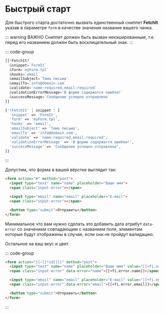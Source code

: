 # Быстрый старт

Для быстрого старта достаточно вызвать единственный сниппет **FetchIt** указав в параметре `form` в качестве значения название вашего чанка.

::: warning ВАЖНО
Сниппет должен быть вызван некэшированным, т.е. перед его названием должен быть восклицательный знак.
:::

::: code-group

```php [MODX шаблонизатор]
[[!FetchIt?
  &snippet=`FormIt`
  &form=`myForm.tpl`
  &hooks=`email`
  &emailSubject=`Тема письма`
  &emailTo=`info@domain.com`
  &validate=`name:required,email:required`
  &validationErrorMessage=`В форме содержатся ошибки!`
  &successMessage=`Сообщение успешно отправлено`
]]
```

```php [fenom]
{'!FetchIt' | snippet : [
  'snippet' => 'FormIt',
  'form' => 'myForm.tpl',
  'hooks' => 'email',
  'emailSubject' => 'Тема письма',
  'emailTo' => 'info@domain.com',
  'validate' => 'name:required,email:required',
  'validationErrorMessage' => 'В форме содержатся ошибки!',
  'successMessage' => 'Сообщение успешно отправлено',
]}
```

:::

Допустим, что форма в вашей вёрстке выглядит так:

```html
<form action="#" method="post">
  <input type="text" name="name" placeholder="Ваше имя">
  <span class="input-error"></span>

  <input type="email" name="email" placeholder="E-mail">
  <span class="input-error"></span>

  <button type="submit">Отправить</button>
</form>
```

Минимальное что вам нужно сделать это добавить дата атрибут `data-error` со значением совпадающим с названием поля, элементам которые будут отображены в случае, если они не пройдут валидацию.

Остальное на ваш вкус и цвет.

::: code-group
```html [myForm.tpl]
<form action="[[~[[*id]]]]" method="post">
  <input type="text" name="name" placeholder="Ваше имя" value="[[+fi.name]]">
  <span class="input-error" data-error="name">[[+fi.error.name]]</span>

  <input type="email" name="email" placeholder="E-mail" value="[[+fi.email]]">
  <span class="input-error" data-error="email">[[+fi.error.email]]</span>

  <button type="submit">Отправить</button>
</form>
```
:::

<!-- <script setup>
import { inBrowser } from 'vitepress'

if (inBrowser) {
  window.addEventListener('click', (e) => {
    const el = e.target
    if (el.matches('.vp-code-group input')) {
      const allGroups = document.querySelectorAll('.vp-code-group')
      const group = el.parentElement?.parentElement
      const i = Array.from(group?.querySelectorAll('input') || []).indexOf(el)
      for (let index = 0; index < allGroups.length; index++) {
        if (allGroups[index] === group) continue
        allGroups[index].querySelectorAll('input')[i].click()
      }
    }
  })
}
</script> -->
